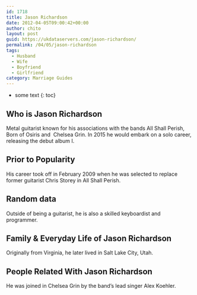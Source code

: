 ```yaml
---
id: 1718
title: Jason Richardson
date: 2012-04-05T09:00:42+00:00
author: chito
layout: post
guid: https://ukdataservers.com/jason-richardson/
permalink: /04/05/jason-richardson
tags:
  - Husband
  - Wife
  - Boyfriend
  - Girlfriend
category: Marriage Guides
---
```


* some text
{: toc}
          
          
## Who is  Jason Richardson
                  
                  
                  
Metal guitarist known for his associations with the bands All Shall Perish, Born of Osiris and  Chelsea Grin. In 2015 he would embark on a solo career, releasing the debut album I.
                  
                
                
                
## Prior to Popularity 
                  
                  
                  
His career took off in February 2009 when he was selected to replace former guitarist Chris Storey in All Shall Perish.
                  
                
                
                
## Random data 
                  
                  
                  
Outside of being a guitarist, he is also a skilled keyboardist and programmer.
                  
                
                
                
## Family & Everyday Life of Jason Richardson
                  
                  
                  
Originally from Virginia, he later lived in Salt Lake City, Utah.
                  
                
                
                
## People Related With  Jason Richardson
                  
                  
                  
He was joined in Chelsea Grin by the band&#8217;s lead singer Alex Koehler.
                  
                
              
            
          
          
          
    
    
  
